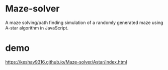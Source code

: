 # Maze-solver
A maze solving/path finding simulation of a randomly generated maze using A-star algorithm in JavaScript.

# demo
https://keshav9316.github.io/Maze-solver/Astar/index.html
